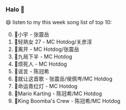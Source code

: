 

### Halo 👋

😄 listen to my this week song list of top 10:

0. 🌈小宇 - 张震岳
1. 🌈轻熟女 27 - MC Hotdog/关彦淳
2. 🌈离开 - MC Hotdog/张震岳
3. 🌈九局下半 - MC Hotdog
4. 🌈烦死人 - MC Hotdog
5. 🌈谣言 - 陈冠希
6. 🌈就让这首歌 - 张震岳/侯佩岑/MC Hotdog
7. 🌈命运青红灯 - MC Hotdog
8. 🌈Mario Karting - 陈冠希/MC Hotdog
9. 🌈King Boomba's Crew - 陈冠希/MC Hotdog


